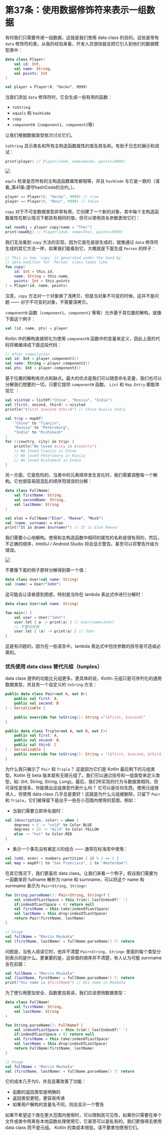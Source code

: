 # 第37条：使用数据修饰符来表示一组数据

有时我们只需要传递一组数据，这就是我们使用 data class 的目的。这些是带有 `data` 修饰符的类，从我的经验来看，开发人员很快就会把它引入到他们的数据模型类中：

```kotlin
data class Player(
    val id: Int,
    val name: String,
    val points: Int
)

val player = Player(0, "Gecko", 9999)
```

当我们添加 `data` 修饰符时，它会生成一些有用的函数：

* `toString`
* `equals` 和 `hashCode`
* `copy`
* `componentN`（`component1`、`component2`等）

让我们根据数据类型依次讨论它们。

`toString` 显示类名和所有主构造函数属性的值及其名称。有助于日志的展示和调试：

```kotlin
print(player) // Player(id=0, name=Gecko, points=9999)
```

![](<../../.gitbook/assets/image (8).png>)

`equls` 检查是否所有的主构造函数属性都相等，并且 `hashCode` 与它是一致的（请看_第41条:遵守hashCode的合约_）。

```kotlin
player == Player(0, "Gecko", 9999) // true
player == Player(0, "Ross", 9999) // false
```

`copy` 对于不可变数据类型非常有用，它创建了一个新的对象，其中每个主构造函数属性在默认情况下都具有相同的值，但可以使用具名参数更改它们：

```kotlin
val newObj = player.copy(name = "Thor")
print(newObj) // Player(id=0, name=Thor, points=9999)
```

我们无法看到 `copy` 方法的实现，因为它是在底层生成的，就像通过 `data` 修饰符生成的其它方法一样，如果我们能看到它，大概就是下面生成 `Person` 的样子：

```kotlin
// This is how `copy` is generated under the hood by
// data modifier for `Person` class looks like
fun copy(
    id: Int = this.id,
    name: String = this.name,
    points: Int = this.points
) = Player(id, name, points)
```

注意，`copy` 方法对一个对象做了浅拷贝，但是当对象不可变的时候，这并不是问题 —— 对于不可变的对象，不需要深拷贝。

`componentN` 函数（`component1`、`component2` 等等）允许基于其位置的解构，就像下面这个例子：

```kotlin
val (id, name, pts) = player
```

Kotlin 中的解构直接转化为使用 `componentN` 函数中的变量来定义，因此上面的代码将被编译成下面这段代码：

```kotlin
// After compilation
val id: Int = player.component1()
val name: String = player.component2()
val pts: Int = player.component3()
```

基于位置的解构有优点和缺点。最大的优点是我们可以随意命名变量，我们也可以分解我们想要的一切，只要它提供 `componentN` 函数。 `List` 和 `Map.Entry` 都能体现它 ：

```kotlin
val visited = listOf("China", "Russia", "India")
val (first, second, third) = visited
println("$first $second $third") // China Russia India

val trip = mapOf(
    "China" to "Tianjin",
    "Russia" to "Petersburg",
    "India" to "Rishikesh"
)
for ((country, city) in trip) {
    println("We loved $city in $country")
    // We loved Tianjin in China
    // We loved Petersburg in Russia
    // We loved Rishikesh in India
}
```

另一方面，它是危险的，当类中的元素顺序发生变化时，我们需要调整每一个解构。它也很容易因混乱的顺序而错误的分解：

```kotlin
data class FullName(
    val firstName: String,
    val secondName: String,
    val lastName: String
)

val elon = FullName("Elon", "Reeve", "Musk")
val (name, surname) = elon
print("It is $name $surname!") // It is Elon Reeve!
```

我们需要小心地解构。使用和主构造函数中相同的属性的名称是很有用的，然后，不正确的顺序，IntelliJ / Android Studio 将会显示警告。甚至可以将警告升级为错误。

![](<../../.gitbook/assets/image (6).png>)

不要像下面的例子那样分解得到第一个值：

```kotlin
data class User(val name: String)
val (name) = User("John")
```

这可能会让读者感到困惑，特别是当你在 lambda 表达式中进行分解时：

```kotlin
data class User(val name: String)

fun main() {
    val user = User("John")
    user.let { a -> print(a) } // User(name=John)
    // 不要这样做
    user.let { (a) -> print(a) } // John
}
```

这是有问题的，因为在一些语言中，lambda 表达式中包住参数的括号是可选或必需的。

### 优先使用 data class 替代元组（tunples）

data class 提供的功能比元组更多。更具体的说，Kotlin 元组只是可序列化的通用数据类型，并且有一个自定义的 `toSring` 方法：

```kotlin
public data class Pair<out A, out B>(
    public val first: A,
    public val second: B
) : Serializable {
    
    public override fun toString(): String ="($first, $second)"
}

public data class Triple<out A, out B, out C>(
    public val first: A,
    public val second: B,
    public val third: C
) : Serializable {
    public override fun toString(): String = "($first, $second, $third)"
}
```

为什么我只展示了 `Pair` 和 `Triple`？ 这是因为它们是 Kotlin 最后剩下的元组类型。Kotlin 在 beta 版本就有无限元组了。我们可以通过括号和一组类型来定义类型，如: (Int, String, String, Long)。最后，我们所实现的行为与数据类相同，但可读性差很多。你能猜出这组类型代表什么吗？ 它可以是任何东西，使用元组很诱人，但使用 data class 几乎总是更好！这就是为什么元组被删除，只留下 `Pair` 和 `Triple`，它们被保留下是出于一些在小范围内使用的意图，例如：

* 当我们需要立即命名值时：

```kotlin
val (description, color) = when {
    degrees < 5 -> "cold" to Color.BLUE
    degrees < 23 -> "mild" to Color.YELLOW
    else -> "hot" to Color.RED
}
```

* 表示一个事先没有被定义的组合 —— 通常在标准库中使用：

```kotlin
val (odd, even) = numbers.partition { it % 2 == 1 }
val map = mapOf(1 to "San Francisco", 2 to "Amsterdam")
```

在其它情况下，我们更喜欢 data class。让我们来看一个例子，假设我们需要为一函数来将 fullname 解析为 name 和 surnname，可以将这个 name 和 surnname 表示为 `Pair<String, String>`:

```kotlin
fun String.parseName(): Pair<String, String>? {
    val indexOfLastSpace = this.trim().lastIndexOf(' ')
    if(indexOfLastSpace < 0) return null
    val firstName = this.take(indexOfLastSpace)
    val lastName = this.drop(indexOfLastSpace)
    return Pair(firstName, lastName)
}

// Usage
val fullName = "Marcin Moskała"
val (firstName, lastName) = fullName.parseName() ?: return
```

问题是，当有人阅读它时，他并不清楚 `Pair<String, String>` 里面的每个类型分别表示的是什么。更重要的是，这些值的顺序并不清楚，有人认为可能 surnname 会在前面：

```kotlin
val fullName = "Marcin Moskała"
val (lastName, firstName) = fullName.parseName() ?: return
print("His name is $firstName") // His name is Moskała
```

为了使引用更加安全、函数更加易读，我们应该使用数据类型：

```kotlin
data class FullName(
    val firstName: String,
    val lastName: String
)

fun String.parseName(): FullName? {
    val indexOfLastSpace = this.trim().lastIndexOf(' ')
    if(indexOfLastSpace < 0) return null
    val firstName = this.take(indexOfLastSpace)
    val lastName = this.drop(indexOfLastSpace)
    return FullName(firstName, lastName)
}

// Usage
val fullName = "Marcin Moskała"
val (firstName, lastName) = fullName.parseName() ?: return
```

它的成本几乎为0，并且显著改善了功能：

* 函数的返回类型是明确的
* 返回类型更短，更容易传递
* 如果用户解构的变量名不同，则会显示一个警告

如果不希望这个类在更大范围内使用时，可以限制其可见性，如果你只需要在单个文件或类中用某些本地函数处理使用它，它甚至可以是私有的。我们更值得去使用 data class 而不是元组。 Kotlin 的类成本很低，请不要害怕使用它们。
